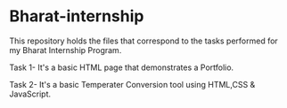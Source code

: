 # Bharat-internship
This repository holds the files that correspond to the tasks performed for my Bharat Internship Program.


Task 1- It's a basic HTML page that demonstrates a Portfolio.

Task 2- It's a basic Temperater Conversion tool using HTML,CSS & JavaScript.
